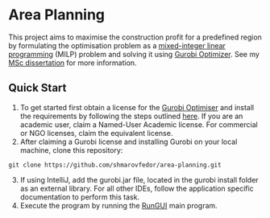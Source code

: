 # Area Planning

This project aims to maximise the construction profit for a predefined region by formulating the optimisation problem as a [mixed-integer linear programming](https://en.wikipedia.org/wiki/Linear_programming#Integer_unknowns) (MILP) problem and solving it using [Gurobi Optimizer](https://www.gurobi.com/). See my [MSc dissertation](https://shmarov.com/files/fedor-shmarov-msc-dissertation.pdf) for more information.

## Quick Start
1. To get started first obtain a license for the [Gurobi Optimiser](https://www.gurobi.com/) and install the requirements by following the steps outlined [here](https://support.gurobi.com/hc/en-us/articles/14799677517585-Getting-Started-with-Gurobi-Optimizer). If you are an academic user, claim a Named-User Academic license. For commercial or NGO licenses, claim the equivalent license.
2. After claiming a Gurobi license and installing Gurobi on your local machine, clone this repository:
```shell
git clone https://github.com/shmarovfedor/area-planning.git
```
3. If using IntelliJ, add the gurobi.jar file, located in the gurobi install folder as an external library. For all other IDEs, follow the application specific documentation to perform this task.
4. Execute the program by running the [RunGUI](src/shmarovfedor/areaplanning/graphics/use/RunGUI.java) main program.
